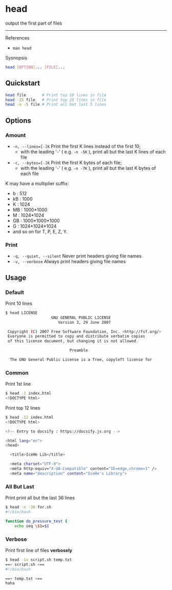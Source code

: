 # head

output the first part of files

---

References

- `man head`

Sysnopsis

```bash
head [OPTION]... [FILE]...
```

## Quickstart

```bash
head file       # Print top 10 lines in file
head -25 file   # Print top 25 lines in file
head -n -5 file # Print all but last 5 lines
```

## Options

### Amount

- `-n, --lines=[-]K` Print the first K lines instead of the first 10;
    - with the leading '-' ( e.g. `-n -5K` ), print all but the last K lines of each file
- `-c, --bytes=[-]K` Print the first K bytes of each file;
    - with the leading '-' ( e.g. `-n -7K` ), print all but the last K bytes of each file

K may have a multiplier suffix:

- b : 512
- kB : 1000
- K : 1024
- MB : 1000\*1000
- M : 1024\*1024
- GB : 1000\*1000\*1000
- G : 1024\*1024\*1024
- and so on for T, P, E, Z, Y.

### Print

- `-q, --quiet, --silent` Never print headers giving file names
- `-v, --verbose` Always print headers giving file names

## Usage

### Default

Print 10 lines

```bash
$ head LICENSE
                    GNU GENERAL PUBLIC LICENSE
                       Version 3, 29 June 2007

 Copyright (C) 2007 Free Software Foundation, Inc. <http://fsf.org/>
 Everyone is permitted to copy and distribute verbatim copies
 of this license document, but changing it is not allowed.

                            Preamble

  The GNU General Public License is a free, copyleft license for
```

### Common

Print 1st line

```bash
$ head -1 index.html
<!DOCTYPE html>
```

Print top 12 lines

```bash
$ head -12 index.html
<!DOCTYPE html>

<!-- Entry to docsify : https://docsify.js.org -->

<html lang="en">
<head>

  <title>IceHe Lib</title>

  <meta charset="UTF-8">
  <meta http-equiv="X-UA-Compatible" content="IE=edge,chrome=1" />
  <meta name="description" content="IceHe's Library">
```

### All But Last

Print print all but the last 36 lines

```bash
$ head -n -36 for.sh
#!/bin/bash

function do_pressure_test {
    echo seq \$1=$1
```

### Verbose

Print first line of files **verbosely**

```bash
$ head -1v script.sh temp.txt
==> script.sh <==
#!/bin/bash

==> temp.txt <==
haha
```
